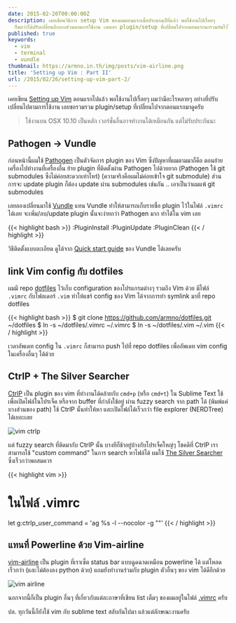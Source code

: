 ```yaml
---
date: 2015-02-26T00:00:00Z
description: เคยเขียนวิธีการ setup Vim ของผมตอนแรกเมื่อประมาณปีที่แล้ว พอใช้งานไปเรื่อยๆ
  ก็พบว่าได้ปรับเปลี่ยนอีกบางส่วนตามการใช้งาน เลยเอา plugin/setup ที่เปลี่ยนไปจากตอนแรกมารวมกันไว้ในโพสต์นี้ครับ
published: true
keywords:
  - vim
  - terminal
  - vundle
thumbnail: https://armno.in.th/img/posts/vim-airline.png
title: 'Setting up Vim : Part II'
url: /2015/02/26/setting-up-vim-part-2/
---
```


เคยเขียน [Setting up Vim][setting-up-vim-part-1] ตอนแรกไปแล้ว พอใช้งานไปเรื่อยๆ ผมว่ามีอะไรหลายๆ อย่างที่ปรับเปลี่ยนไปตามการใช้งาน
เลยขอรวมรวม plugin/setup ที่เปลี่ยนไปจากตอนแรกมาดูครับ

> ใช้งานบน OSX 10.10 เป็นหลัก เวอร์ชั่นอื่นอาจทำงานได้เหมือนกัน แต่ไม่รับประกันนะ

## Pathogen → Vundle

ก่อนหน้านี้ผมใช้ [Pathogen][pathogen-website] เป็นตัวจัดการ plugin ของ Vim ซึ่งปัญหาที่ผมตามมาก็คือ ตอนย้ายเครื่องไปทำงานที่เครื่องอื่น
ย้าย plugin ที่ติดตั้งผ่าน Pathogen ไปด้วยยาก (Pathogen ใช้ git submodules ซึ่งไม่ค่อยสะดวกเท่าไหร่)
(ความจริงคือผมไม่ค่อยเข้าใจ git submodule) ส่วนการจะ update plugin ก็ต้อง update
ผ่าน submodules เช่นกัน .. เอาเป็นว่าผมแพ้ git submodules

เลยลองเปลี่ยนมาใช้ [Vundle][vundle-website] แทน Vundle ทำให้สามารถเก็บรายชื่อ plugin ไว้ในไฟล์ `.vimrc` ได้เลย
จะเพิ่ม/ลบ/update plugin นั้นจะง่ายกว่า Pathogen มาก ทำได้ใน vim เลย

{{< highlight bash >}}
:PluginInstall
:PluginUpdate
:PluginClean
{{< / highlight >}}

วิธีติดตั้งแบบละเอียด ดูได้จาก [Quick start guide][vundle-quickstart] ของ Vundle ได้เลยครับ

## link Vim config กับ dotfiles

ผมมี repo [dotfiles][my-dotfiles] ไว้เก็บ configuration ของโปรแกรมต่างๆ รวมถึง Vim ด้วย มีไฟล์ `.vimrc` กับโฟลเดอร์ `.vim` ทำให้แชร์ config ของ Vim ได้จากการทำ symlink มาที่ repo dotfiles

{{< highlight bash >}}
$ git clone https://github.com/armno/dotfiles.git ~/dotfiles
$ ln -s ~/dotfiles/.vimrc ~/.vimrc
$ ln -s ~/dotfiles/.vim ~/.vim
{{< / highlight >}}

เวลาอัพเดท config ใน `.vimrc` ก็สามารถ push ไปที่ repo dotfiles เพื่ออัพเดท vim config ในเครื่องอื่นๆ ได้ด้วย

## CtrlP + The Silver Searcher

[CtrlP][vim-ctrlp] เป็น plugin ของ vim ที่ทำงานได้คล้ายกับ `cmd+p` (หรือ `cmd+t`) ใน Sublime Text ใช้เพื่อเปิดไฟล์ในโปรเจ็ค หรือจาก buffer ที่กำลังใช้อยู่ ผ่าน fuzzy search จาก path ได้ (พิมพ์แค่บางส่วนของ path) ใช้ CtrlP นั้นทำให้หา และเปิดไฟล์ได้เร็วกว่า file explorer (NERDTree) ได้เยอะเลย

![vim ctrlp](/img/posts/vim-ctrlp.png)

แต่ fuzzy search ที่ติดมากับ CtrlP นั้น บางทีก็ช้าอยู่บ้างกับโปรเจ็คใหญ่ๆ โชคดีที่ CtrlP เราสามารถใช้ "custom command" ในการ search หาไฟล์ได้ ผมใช้ [The Silver Searcher](https://github.com/ggreer/the_silver_searcher) ซึ่งเร็วกว่าพอสมควร

{{< highlight vim >}}
# ในไฟล์ .vimrc
let g:ctrlp_user_command = 'ag %s -l --nocolor -g ""'
{{< / highlight >}}

## แทนที่ Powerline ด้วย Vim-airline

[vim-airline][vim-airline] เป็น plugin ที่เราเซ็ต status bar แบบฉูดฉาดเหมือน powerline ได้ แต่โหลดเร็วกว่า (และไม่ต้องลง python ด้วย) แถมยังทำงานร่วมกับ plugin ตัวอื่นๆ ของ vim ได้ดีอีกด้วย

![vim airline](/img/posts/vim-airline.png)

นอกจากนี้ก็เป็น plugin อื่นๆ ที่เกี่ยวกับแต่ละภาษาที่เขียน list เต็มๆ ของผมอยู่ในไฟล์ [.vimrc][my-vim-plugins] ครับ

ปล. ทุกวันนี้ก็ยังใช้ vim กับ sublime text สลับกันไปมา แล้วแต่ลักษณะงานครับ

[setting-up-vim-part-1]: https://armno.in.th/2013/09/05/setting-up-vim/ "Setting up Vim part I"
[pathogen-website]: https://github.com/tpope/vim-pathogen "Pathogen.vim"
[vundle-website]: https://github.com/gmarik/Vundle.vim "Vundle.vim"
[vundle-quickstart]: https://github.com/gmarik/Vundle.vim#quick-start
[my-dotfiles]: https://github.com/armno/dotfiles
[vim-ctrlp]: https://github.com/kien/ctrlp.vim
[vim-airline]: https://github.com/bling/vim-airline
[my-vim-plugins]: https://github.com/armno/dotfiles/blob/master/.vimrc#L33-L59
